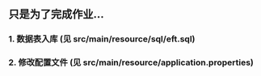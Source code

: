 ## 只是为了完成作业...

### 1. 数据表入库 (见 src/main/resource/sql/eft.sql)

### 2. 修改配置文件 (见 src/main/resource/application.properties)
